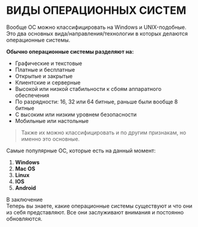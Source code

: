 # **ВИДЫ ОПЕРАЦИОННЫХ СИСТЕМ**  

Вообще ОС можно классифицировать на Windows и UNIX-подобные. Это два основных вида/направления/технологии в которых делаются операционные системы.  

**Обычно операционные системы разделяют на:**  
- Графические и текстовые
- Платные и бесплатные
- Открытые и закрытые
- Клиентские и серверные
- Высокой или низкой стабильности к сбоям аппаратного обеспечения
- По разрядности: 16, 32 или 64 битные, раньше были вообще 8 битные
- С высоким или низким уровнем безопасности
- Мобильные или настольные  

>Также их можно классифицировать и по другим признакам, но именно это основные.  

Cамые популярные ОС, которые есть на данный момент:

1. **Windows**
2. **Mac OS**
3. **Linux**
4. **IOS**
5. **Android**  

В заключение  
Теперь вы знаете, какие операционные системы существуют и что они из себя представляют. Все они заслуживают внимания и постоянно обновляются.